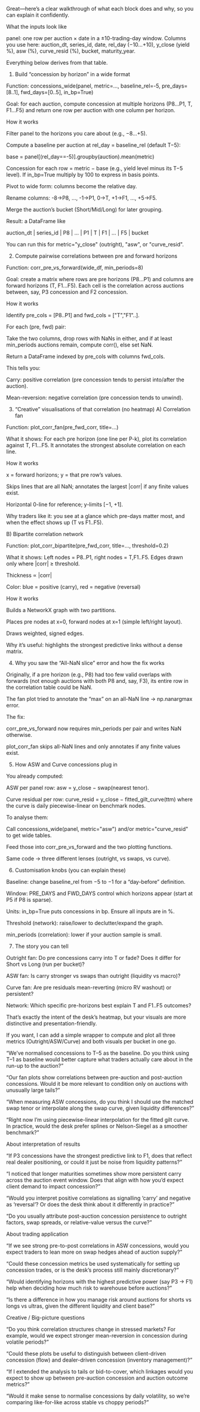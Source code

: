 Great—here’s a clear walkthrough of what each block does and why, so you can explain it confidently.

What the inputs look like

panel: one row per auction × date in a ±10-trading-day window.
Columns you use here:
auction_dt, series_id, date, rel_day (−10…+10), y_close (yield %), asw (%), curve_resid (%), bucket, maturity_year.

Everything below derives from that table.

1) Build “concession by horizon” in a wide format

Function: concessions_wide(panel, metric=..., baseline_rel=-5, pre_days=[8..1], fwd_days=[0..5], in_bp=True)

Goal: for each auction, compute concession at multiple horizons (P8…P1, T, F1…F5) and return one row per auction with one column per horizon.

How it works

Filter panel to the horizons you care about (e.g., −8…+5).

Compute a baseline per auction at rel_day = baseline_rel (default T−5):

base = panel[(rel_day==-5)].groupby(auction).mean(metric)


Concession for each row = metric − base (e.g., yield level minus its T−5 level).
If in_bp=True multiply by 100 to express in basis points.

Pivot to wide form: columns become the relative day.

Rename columns: -8→P8, …, -1→P1, 0→T, +1→F1, …, +5→F5.

Merge the auction’s bucket (Short/Mid/Long) for later grouping.

Result: a DataFrame like

auction_dt | series_id | P8 | ... | P1 | T | F1 | ... | F5 | bucket


You can run this for metric="y_close" (outright), "asw", or "curve_resid".

2) Compute pairwise correlations between pre and forward horizons

Function: corr_pre_vs_forward(wide_df, min_periods=8)

Goal: create a matrix where rows are pre horizons (P8…P1) and columns are forward horizons (T, F1…F5). Each cell is the correlation across auctions between, say, P3 concession and F2 concession.

How it works

Identify pre_cols = [P8..P1] and fwd_cols = ["T","F1"..].

For each (pre, fwd) pair:

Take the two columns, drop rows with NaNs in either, and if at least min_periods auctions remain, compute corr(), else set NaN.

Return a DataFrame indexed by pre_cols with columns fwd_cols.

This tells you:

Carry: positive correlation (pre concession tends to persist into/after the auction).

Mean-reversion: negative correlation (pre concession tends to unwind).

3) “Creative” visualisations of that correlation (no heatmap)
A) Correlation fan

Function: plot_corr_fan(pre_fwd_corr, title=...)

What it shows:
For each pre horizon (one line per P-k), plot its correlation against T, F1…F5. It annotates the strongest absolute correlation on each line.

How it works

x = forward horizons; y = that pre row’s values.

Skips lines that are all NaN; annotates the largest |corr| if any finite values exist.

Horizontal 0-line for reference; y-limits [−1, +1].

Why traders like it: you see at a glance which pre-days matter most, and when the effect shows up (T vs F1..F5).

B) Bipartite correlation network

Function: plot_corr_bipartite(pre_fwd_corr, title=..., threshold=0.2)

What it shows:
Left nodes = P8..P1, right nodes = T,F1..F5.
Edges drawn only where |corr| ≥ threshold.

Thickness ∝ |corr|

Color: blue = positive (carry), red = negative (reversal)

How it works

Builds a NetworkX graph with two partitions.

Places pre nodes at x=0, forward nodes at x=1 (simple left/right layout).

Draws weighted, signed edges.

Why it’s useful: highlights the strongest predictive links without a dense matrix.

4) Why you saw the “All-NaN slice” error and how the fix works

Originally, if a pre horizon (e.g., P8) had too few valid overlaps with forwards (not enough auctions with both P8 and, say, F3), its entire row in the correlation table could be NaN.

The fan plot tried to annotate the “max” on an all-NaN line → np.nanargmax error.

The fix:

corr_pre_vs_forward now requires min_periods per pair and writes NaN otherwise.

plot_corr_fan skips all-NaN lines and only annotates if any finite values exist.

5) How ASW and Curve concessions plug in

You already computed:

ASW per panel row: asw = y_close − swap(nearest tenor).

Curve residual per row: curve_resid = y_close − fitted_gilt_curve(ttm) where the curve is daily piecewise-linear on benchmark nodes.

To analyse them:

Call concessions_wide(panel, metric="asw") and/or metric="curve_resid" to get wide tables.

Feed those into corr_pre_vs_forward and the two plotting functions.

Same code → three different lenses (outright, vs swaps, vs curve).

6) Customisation knobs (you can explain these)

Baseline: change baseline_rel from −5 to −1 for a “day-before” definition.

Window: PRE_DAYS and FWD_DAYS control which horizons appear (start at P5 if P8 is sparse).

Units: in_bp=True puts concessions in bp. Ensure all inputs are in %.

Threshold (network): raise/lower to declutter/expand the graph.

min_periods (correlation): lower if your auction sample is small.

7) The story you can tell

Outright fan: Do pre concessions carry into T or fade? Does it differ for Short vs Long (run per bucket)?

ASW fan: Is carry stronger vs swaps than outright (liquidity vs macro)?

Curve fan: Are pre residuals mean-reverting (micro RV washout) or persistent?

Network: Which specific pre-horizons best explain T and F1..F5 outcomes?

That’s exactly the intent of the desk’s heatmap, but your visuals are more distinctive and presentation-friendly.

If you want, I can add a simple wrapper to compute and plot all three metrics (Outright/ASW/Curve) and both visuals per bucket in one go.





“We’ve normalised concessions to T–5 as the baseline. Do you think using T–1 as baseline would better capture what traders actually care about in the run-up to the auction?”

“Our fan plots show correlations between pre-auction and post-auction concessions. Would it be more relevant to condition only on auctions with unusually large tails?”

“When measuring ASW concessions, do you think I should use the matched swap tenor or interpolate along the swap curve, given liquidity differences?”

“Right now I’m using piecewise-linear interpolation for the fitted gilt curve. In practice, would the desk prefer splines or Nelson-Siegel as a smoother benchmark?”

About interpretation of results

“If P3 concessions have the strongest predictive link to F1, does that reflect real dealer positioning, or could it just be noise from liquidity patterns?”

“I noticed that longer maturities sometimes show more persistent carry across the auction event window. Does that align with how you’d expect client demand to impact concession?”

“Would you interpret positive correlations as signalling ‘carry’ and negative as ‘reversal’? Or does the desk think about it differently in practice?”

“Do you usually attribute post-auction concession persistence to outright factors, swap spreads, or relative-value versus the curve?”

 About trading application

“If we see strong pre-to-post correlations in ASW concessions, would you expect traders to lean more on swap hedges ahead of auction supply?”

“Could these concession metrics be used systematically for setting up concession trades, or is the desk’s process still mainly discretionary?”

“Would identifying horizons with the highest predictive power (say P3 → F1) help when deciding how much risk to warehouse before auctions?”

“Is there a difference in how you manage risk around auctions for shorts vs longs vs ultras, given the different liquidity and client base?”

 Creative / Big-picture questions

“Do you think correlation structures change in stressed markets? For example, would we expect stronger mean-reversion in concession during volatile periods?”

“Could these plots be useful to distinguish between client-driven concession (flow) and dealer-driven concession (inventory management)?”

“If I extended the analysis to tails or bid-to-cover, which linkages would you expect to show up between pre-auction concession and auction outcome metrics?”

“Would it make sense to normalise concessions by daily volatility, so we’re comparing like-for-like across stable vs choppy periods?”
